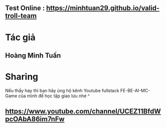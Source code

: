 ## Test Online : https://minhtuan29.github.io/valid-troll-team  
 
# Tác giả
## Hoàng Minh Tuấn
# Sharing
Nếu thấy hay thì bạn hãy ủng hộ kênh Youtube fullstack FE-BE-AI-MC-Game của mình để học tập giao lưu nhé ^  
## https://www.youtube.com/channel/UCEZ11BfdWpcOAbA86im7nFw 
